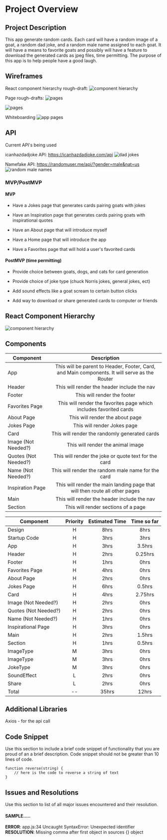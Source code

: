 
# Project Overview


## Project Description

This app generate random cards. Each card will have a random image of a goat, a random dad joke, and a random male name assigned to each goat. It will have a means to favorite goats and possibly will have a feature to download the generated cards as jpeg files, time permitting. The purpose of this app is to help people have a good laugh.

## Wireframes

React component hierarchy rough-draft:
![component hierarchy](https://res.cloudinary.com/dldktffdd/image/upload/v1566589248/proj%202/project%20worksheet/wireframing/Image_from_iOS_2_sktsxn.jpg)

Page rough-drafts:
![pages](https://res.cloudinary.com/dldktffdd/image/upload/v1566589248/proj%202/project%20worksheet/wireframing/Image_from_iOS_1_owdoer.jpg)

![pages](https://res.cloudinary.com/dldktffdd/image/upload/v1566589248/proj%202/project%20worksheet/wireframing/Image_from_iOS_x7g7of.jpg)

Whiteboarding
![app pages](https://res.cloudinary.com/dldktffdd/image/upload/v1566589248/proj%202/project%20worksheet/wireframing/Image_from_iOS_3_rlbxej.jpg)

## API

Current API's being used

icanhazdadjoke API: https://icanhazdadjoke.com/api
![dad jokes](https://res.cloudinary.com/dldktffdd/image/upload/v1566913736/proj%202/project%20worksheet/api%20screenshots/Screen_Shot_2019-08-27_at_9.47.43_AM_xh1ozi.png)

Namefake API: https://randomuser.me/api/?gender=male&nat=us
![random male names](https://res.cloudinary.com/dldktffdd/image/upload/v1566913731/proj%202/project%20worksheet/api%20screenshots/Screen_Shot_2019-08-27_at_9.39.45_AM_zpqpvl.png)


### MVP/PostMVP

#### MVP

- Have a Jokes page that generates cards pairing goats with jokes

- Have an Inspiration page that generates cards pairing goats with inspirational quotes

- Have an About page that will introduce myself

- Have a Home page that will introduce the app

- Have a Favorites page that will hold a user's favorited cards


#### PostMVP (time permitting)

- Provide choice between goats, dogs, and cats for card generation

- Provide choice of joke type (chuck Norris jokes, general jokes, ect)

- Add sound effects like a goat scream to certain button clicks

- Add way to download or share generated cards to computer or friends


## React Component Hierarchy

![component hierarchy](https://res.cloudinary.com/dldktffdd/image/upload/v1566589248/proj%202/project%20worksheet/wireframing/Image_from_iOS_4_axlvc7.jpg)

## Components

| Component | Description |
| --- | :---: |  
| App | This will be parent to Header, Footer, Card, and Main components. It will serve as the Router|
| Header | This will render the header include the nav |
| Footer | This will render the footer |
| Favorites Page | This will render the favorites page which includes favorited cards|
| About Page | This will render the about page |
| Jokes Page | This will render Jokes page |
| Card | This will render the randomly generated cards |
| Image (Not Needed?)| This will render the animal image |
| Quotes (Not Needed?)| This will render the joke or quote text for the card |
| Name (Not Needed?)| This will render the random male name for the card |
| Inspiration Page | This will render the main landing page that will then route all other pages |
| Main | This will render the header include the nav |
| Section | This will render sections of a page |


| Component | Priority | Estimated Time | Time so far |
| --- | :---: |  :---: | :---: |
| Design | H | 8hrs| 8hrs |
| Startup Code | H | 3hrs| 3hrs |
| App | H | 3hrs| 3.5hrs |
| Header | H | 2hrs| 0.25hrs |
| Footer | H | 1hrs| 0hrs |
| Favorites Page | H | 4hrs| 0hrs |
| About Page | H | 2hrs| 0hrs |
| Jokes Page | H | 6hrs| 0.5hrs |
| Card | H | 4hrs| 2.75hrs |
| Image (Not Needed?)| H | 2hrs| 0hrs |
| Quotes (Not Needed?)| H | 2hrs| 0hrs |
| Name (Not Needed?)| H | 1hrs| 0hrs |
| Inspirational Page | H | 3hrs| 0hrs |
| Main | H | 2hrs| 1.5hrs |
| Section | H | 1hrs| 0.5hrs |
| ImageType | M | 3hrs| 0hrs |
| ImageType | M | 3hrs| 0hrs |
| JokeType | M | 3hrs| 0hrs |
| SoundEffect | L | 2hrs| 0hrs |
| Share | L | 2hrs| 0hrs |
| Total | -- | 35hrs| 12hrs |

## Additional Libraries
 Axios - for the api call

## Code Snippet

Use this section to include a brief code snippet of functionality that you are proud of an a brief description.  Code snippet should not be greater than 10 lines of code.

```
function reverse(string) {
	// here is the code to reverse a string of text
}
```

## Issues and Resolutions
 Use this section to list of all major issues encountered and their resolution.

#### SAMPLE.....
**ERROR**: app.js:34 Uncaught SyntaxError: Unexpected identifier                                
**RESOLUTION**: Missing comma after first object in sources {} object
